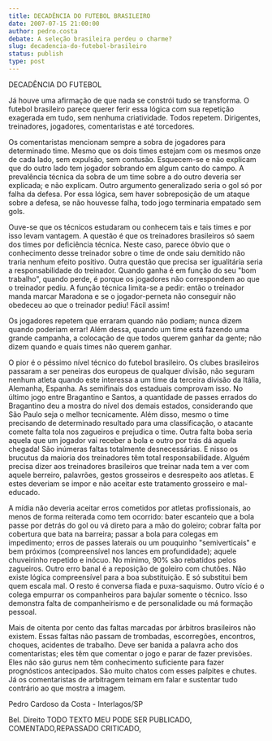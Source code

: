 ```yaml
---
title: DECADÊNCIA DO FUTEBOL BRASILEIRO
date: 2007-07-15 21:00:00
author: pedro.costa
debate: A seleção brasileira perdeu o charme?
slug: decadencia-do-futebol-brasileiro
status: publish 
type: post
---
```


DECADÊNCIA DO FUTEBOL  

Já houve uma afirmação de que nada se constrói tudo se transforma. O futebol brasileiro parece querer ferir essa lógica com sua repetição exagerada em tudo, sem nenhuma criatividade. Todos repetem. Dirigentes, treinadores, jogadores, comentaristas e até torcedores.  

Os comentaristas mencionam sempre a sobra de jogadores para determinado time. Mesmo que os dois times estejam com os mesmos onze de cada lado, sem expulsão, sem contusão. Esquecem-se e não explicam que do outro lado tem jogador sobrando em algum canto do campo. A prevalência técnica da sobra de um time sobre a do outro deveria ser explicada; e não explicam. Outro argumento generalizado seria o gol só por falha da defesa. Por essa lógica, sem haver sobreposição de um ataque sobre a defesa, se não houvesse falha, todo jogo terminaria empatado sem gols.   

Ouve-se que os técnicos estudaram ou conhecem tais e tais times e por isso levam vantagem. A questão é que os treinadores brasileiros só saem dos times por deficiência técnica. Neste caso, parece óbvio que o conhecimento desse treinador sobre o time de onde saiu demitido não traria nenhum efeito positivo. Outra questão que precisa ser igualitária seria a responsabilidade do treinador. Quando ganha é em função do seu "bom trabalho", quando perde, é porque os jogadores não correspondem ao que o treinador pediu. A função técnica limita-se a pedir: então o treinador manda marcar Maradona e se o jogador-perneta não conseguir não obedeceu ao que o treinador pediu! Fácil assim!  

Os jogadores repetem que erraram quando não podiam; nunca dizem quando poderiam errar! Além dessa, quando um time está fazendo uma grande campanha, a colocação de que todos querem ganhar da gente; não dizem quando e quais times não querem ganhar.  

O pior é o péssimo nível técnico do futebol brasileiro. Os clubes brasileiros passaram a ser peneiras dos europeus de qualquer divisão, não seguram nenhum atleta quando este interessa a um time da terceira divisão da Itália, Alemanha, Espanha. As semifinais dos estaduais comprovam isso. No último jogo entre Bragantino e Santos, a quantidade de passes errados do Bragantino deu a mostra do nível dos demais estados, considerando que São Paulo seja o melhor tecnicamente. Além disso, mesmo o time precisando de determinado resultado para uma classificação, o atacante comete falta tola nos zagueiros e prejudica o time. Outra falta boba seria aquela que um jogador vai receber a bola e outro por trás dá aquela chegada! São inúmeras faltas totalmente desnecessárias. E nisso os brucutus da maioria dos treinadores têm total responsabilidade. Alguém precisa dizer aos treinadores brasileiros que treinar nada tem a ver com aquele berreiro, palavrões, gestos grosseiros e desrespeito aos atletas. E estes deveriam se impor e não aceitar este tratamento grosseiro e mal-educado.   

A mídia não deveria aceitar erros cometidos por atletas profissionais, ao menos de forma reiterada como tem ocorrido: bater escanteio que a bola passe por detrás do gol ou vá direto para a mão do goleiro; cobrar falta por cobertura que bata na barreira; passar a bola para colegas em impedimento; erros de passes laterais ou um pouquinho "semiverticais" e bem próximos (compreensível nos lances em profundidade); aquele chuveirinho repetido e inócuo. No mínimo, 90% são rebatidos pelos zagueiros. Outro erro banal é a reposição de goleiro com chutões. Não existe lógica compreensível para a boa substituição. E só substitui bem quem escala mal. O resto é conversa fiada e puxa-saquismo. Outro vício é o colega empurrar os companheiros para bajular somente o técnico. Isso demonstra falta de companheirismo e de personalidade ou má formação pessoal.   

Mais de oitenta por cento das faltas marcadas por árbitros brasileiros não existem. Essas faltas não passam de trombadas, escorregões, encontros, choques, acidentes de trabalho. Deve ser banida a palavra acho dos comentaristas; eles têm que comentar o jogo e parar de fazer previsões. Eles não são gurus nem têm conhecimento suficiente para fazer prognósticos antecipados. São muito chatos com esses palpites e chutes. Já os comentaristas de arbitragem teimam em falar e sustentar tudo contrário ao que mostra a imagem.   

Pedro Cardoso da Costa - Interlagos/SP  

 Bel. Direito TODO TEXTO MEU PODE SER PUBLICADO, COMENTADO,REPASSADO CRITICADO,
